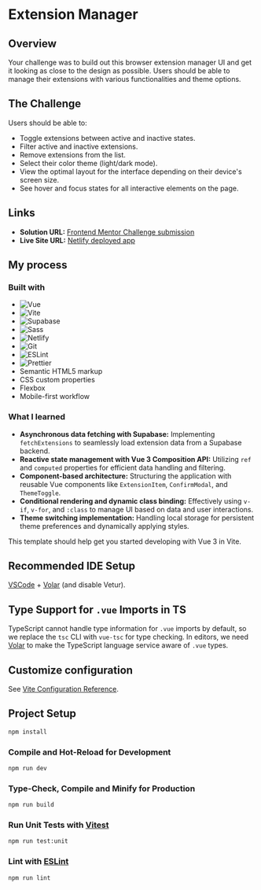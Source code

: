 # Extension Manager

## Overview

Your challenge was to build out this browser extension manager UI and get it looking as close to the design as possible. Users should be able to manage their extensions with various functionalities and theme options.

## The Challenge

Users should be able to:
* Toggle extensions between active and inactive states.
* Filter active and inactive extensions.
* Remove extensions from the list.
* Select their color theme (light/dark mode).
* View the optimal layout for the interface depending on their device's screen size.
* See hover and focus states for all interactive elements on the page.

## Links

* **Solution URL:** [Frontend Mentor Challenge submission](https://www.frontendmentor.io/solutions/responsive-extension-manager-s97PDfI-6f)
* **Live Site URL:** [Netlify deployed app](https://extension-manager-fe-mentor-challenge.netlify.app/)

## My process

### Built with

* ![Vue](https://img.shields.io/badge/Vue.js-35495E?style=for-the-badge&logo=vue.js&logoColor=4FC08D)
* ![Vite](https://img.shields.io/badge/Vite-646CFF?style=for-the-badge&logo=vite&logoColor=white)
* ![Supabase](https://img.shields.io/badge/Supabase-181818?style=for-the-badge&logo=supabase&logoColor=white)
* ![Sass](https://img.shields.io/badge/Sass-CC6699?style=for-the-badge&logo=sass&logoColor=white)
* ![Netlify](https://img.shields.io/badge/Netlify-00C7B7?style=for-the-badge&logo=netlify&logoColor=white)
* ![Git](https://img.shields.io/badge/Git-F05032?style=for-the-badge&logo=git&logoColor=white)
* ![ESLint](https://img.shields.io/badge/ESLint-4B32C3?style=for-the-badge&logo=eslint&logoColor=white)
* ![Prettier](https://img.shields.io/badge/Prettier-F7B93E?style=for-the-badge&logo=prettier&logoColor=black)
* Semantic HTML5 markup
* CSS custom properties
* Flexbox
* Mobile-first workflow

### What I learned

* **Asynchronous data fetching with Supabase:** Implementing `fetchExtensions` to seamlessly load extension data from a Supabase backend.
* **Reactive state management with Vue 3 Composition API:** Utilizing `ref` and `computed` properties for efficient data handling and filtering.
* **Component-based architecture:** Structuring the application with reusable Vue components like `ExtensionItem`, `ConfirmModal`, and `ThemeToggle`.
* **Conditional rendering and dynamic class binding:** Effectively using `v-if`, `v-for`, and `:class` to manage UI based on data and user interactions.
* **Theme switching implementation:** Handling local storage for persistent theme preferences and dynamically applying styles.


This template should help get you started developing with Vue 3 in Vite.

## Recommended IDE Setup

[VSCode](https://code.visualstudio.com/) + [Volar](https://marketplace.visualstudio.com/items?itemName=Vue.volar) (and disable Vetur).

## Type Support for `.vue` Imports in TS

TypeScript cannot handle type information for `.vue` imports by default, so we replace the `tsc` CLI with `vue-tsc` for type checking. In editors, we need [Volar](https://marketplace.visualstudio.com/items?itemName=Vue.volar) to make the TypeScript language service aware of `.vue` types.

## Customize configuration

See [Vite Configuration Reference](https://vite.dev/config/).

## Project Setup

```sh
npm install
```

### Compile and Hot-Reload for Development

```sh
npm run dev
```

### Type-Check, Compile and Minify for Production

```sh
npm run build
```

### Run Unit Tests with [Vitest](https://vitest.dev/)

```sh
npm run test:unit
```

### Lint with [ESLint](https://eslint.org/)

```sh
npm run lint
```
